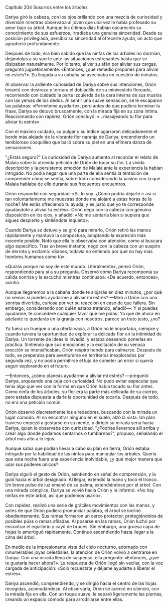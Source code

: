 
Capítulo 204 Susurros entre los árboles

Dariya giró la cabeza, con los ojos brillando con una mezcla de curiosidad y diversión mientras observaba al joven que una vez le había profesado su amor bajo su árbol. Aunque los últimos días habían oscurecido su conocimiento de sus esfuerzos, irradiaba una genuina sinceridad. Desde su posición privilegiada, percibió su sinceridad al ofrecerle ayuda, un acto que agradeció profundamente.

Después de todo, era bien sabido que las ninfas de los árboles no dormían, dejándolas a su suerte ante las situaciones estresantes hasta que se disipaban naturalmente. Por lo tanto, al ver su afán por aliviar sus cargas, preguntó juguetonamente: «Entonces, ¿qué remedio propones para aliviar mi estrés?». Su llegada a su cabaña se avecinaba en cuestión de minutos.

Al observar la ardiente curiosidad de Dariya sobre sus intenciones, Orión levantó con destreza y ternura el dobladillo de su minivestido floreado, recorriendo con cuidado la parte izquierda de la cara interna de sus muslos con las yemas de los dedos. Al sentir una suave sensación, se le escaparon las palabras: «Permíteme ayudarte», pero antes de que pudiera terminar la frase, Dariya se detuvo bruscamente, con la mirada fija en su zona íntima. Reaccionando con rapidez, Orión concluyó: «...masajeando tu flor para aliviar tu estrés».

Con el máximo cuidado, su pulgar y su índice agarraron delicadamente el borde más alejado de la vibrante flor naranja de Dariya, encendiendo un tembloroso cosquilleo que bailó sobre su piel en una efímera danza de sensaciones.

"¿Estás seguro?" La curiosidad de Dariya aumentó al recordar el relato de Malaia sobre la atrevida petición de Orión de tocar su flor. La vívida descripción y la persistente emoción de Malaia ante la experiencia la habían intrigado. No podía negar que una parte de ella sentía la tentación de comprender cómo se sentía, sobre todo considerando la pasión con la que Malaia hablaba de ello durante sus frecuentes encuentros.

Orión respondió con seguridad: «Sí, lo soy. ¿Cómo podría dejarte ir así si tan voluntariamente me muestras dónde me alojaré a estas horas de la noche? Me estás ofreciendo tu ayuda, y es justo que yo te corresponde ayudándote a aliviar tu estrés». Orión negó con la cabeza con genuina disposición en los ojos, y añadió: «No me sentaría bien si supiera que sigues despierto y sintiéndote inquieto».

Cuando Dariya se detuvo y se giró para mirarlo, Orión retiró las manos rápidamente y mantuvo la compostura, adoptando la expresión más inocente posible. Notó que ella lo observaba con atención, como si buscara algo específico. Tras un breve instante, negó con la cabeza con un suspiro de derrota y exclamó: «Sabes, todavía no entiendo por qué no hay más hombres humanos como tú».

«Quizás porque no soy de este mundo. Literalmente», pensó Orión, respondiendo para sí a su pregunta. Observó cómo Dariya recomponía su cálida sonrisa y la escuchó mientras continuaba: «De acuerdo, entonces», asintió.

Aunque llegaremos a la cabaña donde te alojarás en diez minutos, ¿por qué no vemos si puedes ayudarme a aliviar mi estrés? —Miró a Orión con una sonrisa divertida, curiosa por ver su reacción en caso de que fallara. Sin embargo, considerando con quién estaba tratando, añadió—: Y si puedes ayudarme, te concederé cualquier favor que me pidas. Ya que de ahora en adelante te quedarás en la granja con nosotros, parece un trato justo, ¿no?

Ya fuera un trueque o una oferta vacía, a Orión no le importaba, siempre y cuando tuviera la oportunidad de explorar la delicada flor en la intimidad de Dariya. Un torrente de ideas lo invadió, y estaba deseando ponerlas en práctica. Sintiendo que sus emociones y la excitación de su venosa erección se intensificaban, Orión respiró hondo para calmarse. Después de todo, se preparaba para aventurarse en territorios inexplorados por segunda vez, y no podía permitirse el lujo de cometer un error si quería seguir explorando en el futuro.

—Entonces, ¿cómo planeas ayudarme a aliviar mi estrés? —preguntó Dariya, arqueando una ceja con curiosidad. No pudo evitar especular que tenía algo que ver con la forma en que Orión había tocado su flor antes. Como ninfa de los árboles, su flor era la parte más delicada de su cuerpo, pero estaba dispuesta a darle la oportunidad de tocarla. Después de todo, no era una petición común.

Orión observó discretamente los alrededores, buscando con la mirada un lugar cómodo. Al no encontrar ninguno en el suelo, alzó la vista. Un plan travieso empezó a gestarse en su mente, y dirigió su mirada seria hacia Dariya, quien lo observaba con curiosidad. "¿Podrías llevarnos allí arriba y crear algo donde podamos sentarnos o tumbarnos?", propuso, señalando el árbol más alto a lo lejos.

Aunque sabía que podían llevar a cabo su plan en tierra, Orión estaba intrigado por la habilidad de las ninfas para manipular los árboles. Quería que esta noche fuera una experiencia inolvidable, ¿y qué mejor manera que usar sus poderes únicos?

Dariya siguió el gesto de Orión, asintiendo en señal de comprensión, y la guió hacia el árbol designado. Al llegar, extendió la mano y tocó el tronco. Un breve pulso de luz emanó de su palma, extendiéndose por el árbol. Con una mirada cómplice, Dariya se volvió hacia Orión y le informó: «No hay ninfas en este árbol, así que podemos usarlo».

Con rapidez, realizó una serie de gráciles movimientos con las manos, y antes de que Orión pudiera pronunciar palabra, el árbol se inclinó obedientemente. Sus ramas formaron un cerco protector, protegiéndolos de posibles púas o ramas afiladas. Al posarse en las ramas, Orión luchó por encontrar el equilibrio y cayó de bruces. Sin embargo, una gruesa capa de hojas lo amortiguó rápidamente. Continuó ascendiendo hasta llegar a la cima del árbol.

En medio de la impresionante vista del cielo nocturno, adornado con innumerables joyas celestiales, la atención de Orión volvió a centrarse en Dariya. Con una mirada llena de suspenso, ella preguntó: «Entonces, ¿qué te gustaría hacer ahora?». La respuesta de Orión llegó sin vacilar, con la voz cargada de anticipación: «Solo recuéstate y déjame ayudarte a liberar el estrés».

Dariya ascendió, comprendiendo, y se dirigió hacia el centro de las hojas recogidas, acomodándose. Al observarla, Orión se acercó en silencio, con la mirada fija en ella. Con un toque suave, le separó ligeramente las piernas, creando un espacio cómodo para arrodillarse entre ellas.